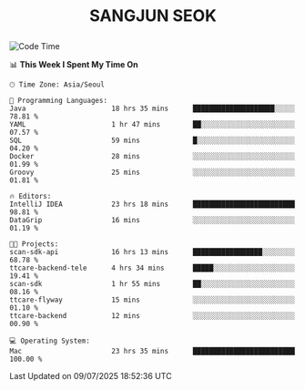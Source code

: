 <h1>
 <p align="center">
   SANGJUN SEOK
 </p>
</h1>

<!--START_SECTION:waka-->
![Code Time](http://img.shields.io/badge/Code%20Time-4%2C476%20hrs%2012%20mins-blue)

📊 **This Week I Spent My Time On** 

```text
🕑︎ Time Zone: Asia/Seoul

💬 Programming Languages: 
Java                     18 hrs 35 mins      ████████████████████░░░░░   78.81 % 
YAML                     1 hr 47 mins        ██░░░░░░░░░░░░░░░░░░░░░░░   07.57 % 
SQL                      59 mins             █░░░░░░░░░░░░░░░░░░░░░░░░   04.20 % 
Docker                   28 mins             ░░░░░░░░░░░░░░░░░░░░░░░░░   01.99 % 
Groovy                   25 mins             ░░░░░░░░░░░░░░░░░░░░░░░░░   01.81 % 

🔥 Editors: 
IntelliJ IDEA            23 hrs 18 mins      █████████████████████████   98.81 % 
DataGrip                 16 mins             ░░░░░░░░░░░░░░░░░░░░░░░░░   01.19 % 

🐱‍💻 Projects: 
scan-sdk-api             16 hrs 13 mins      █████████████████░░░░░░░░   68.78 % 
ttcare-backend-tele      4 hrs 34 mins       █████░░░░░░░░░░░░░░░░░░░░   19.41 % 
scan-sdk                 1 hr 55 mins        ██░░░░░░░░░░░░░░░░░░░░░░░   08.16 % 
ttcare-flyway            15 mins             ░░░░░░░░░░░░░░░░░░░░░░░░░   01.10 % 
ttcare-backend           12 mins             ░░░░░░░░░░░░░░░░░░░░░░░░░   00.90 % 

💻 Operating System: 
Mac                      23 hrs 35 mins      █████████████████████████   100.00 % 
```


 Last Updated on 09/07/2025 18:52:36 UTC
<!--END_SECTION:waka-->

